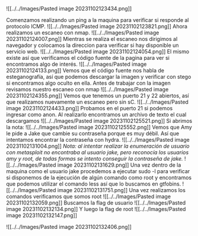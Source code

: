 ![[../../Images/Pasted image 20231102123434.png]]

Comenzamos realizando un ping a la maquina para verificar si responde al protocolo ICMP.
![[../../Images/Pasted image 20231102123821.png]]
Ahora realizamos un escaneo con nmap.
![[../../Images/Pasted image 20231102124007.png]]
Mientras se realiza el escaneo nos dirigimos al navegador y colocamos la direccion para verificar si hay disponible un servicio web.
![[../../Images/Pasted image 20231102124054.png]]
El mismo existe así que verificamos el código fuente de la pagina para ver si encontramos algo de interés.
![[../../Images/Pasted image 20231102124133.png]]
Vemos que el código fuente nos habla de esteganografía, así que podemos descargar la imagen y verificar con stego si encontramos algo oculto en ella.
Antes de trabajar con la imagen revisamos nuestro escaneo con nmap
![[../../Images/Pasted image 20231102124355.png]]
Vemos que tenemos un puerto 21 y 22 abiertos, así que realizamos nuevamente un escaneo pero sin sC.
![[../../Images/Pasted image 20231102124433.png]]
Probamos en el puerto 21 si podemos ingresar como anon.
Al realizarlo encontramos un archivo de texto el cual descargamos
![[../../Images/Pasted image 20231102125521.png]]
Si abrimos la nota:
![[../../Images/Pasted image 20231102125552.png]]
Vemos que Amy le pide a Jake que cambie su contraseña porque es muy débil.
Así que intentamos encontrar la contraseña con hydra.
![[../../Images/Pasted image 20231102131004.png]]
*Nota: al intentar realizar la enumeración de usuario con metasploit no encontraba al usuario  jake, pero reconocía los usuarios amy y root, de todas formas se intento conseguir la contraseña de jake.*
![[../../Images/Pasted image 20231102131629.png]]
Una vez dentro de la maquina como el usuario jake procedemos a ejecutar sudo -l para verificar si disponemos de la ejecución de algún comando como root y encontramos que podemos utilizar el comando less así que lo buscamos en gtfobins.
![[../../Images/Pasted image 20231102131751.png]]
Una vez realizamos los comandos verificamos que somos root
![[../../Images/Pasted image 20231102132059.png]]
Buscamos la flag de usuario
![[../../Images/Pasted image 20231102132134.png]]
Y luego la flag de root
![[../../Images/Pasted image 20231102132147.png]]

![[../../Images/Pasted image 20231102132406.png]]
